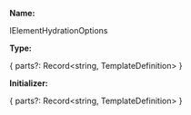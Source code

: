 **Name:**

IElementHydrationOptions

**Type:**

{ parts?: Record<string, TemplateDefinition> }

**Initializer:**

{ parts?: Record<string, TemplateDefinition> }

